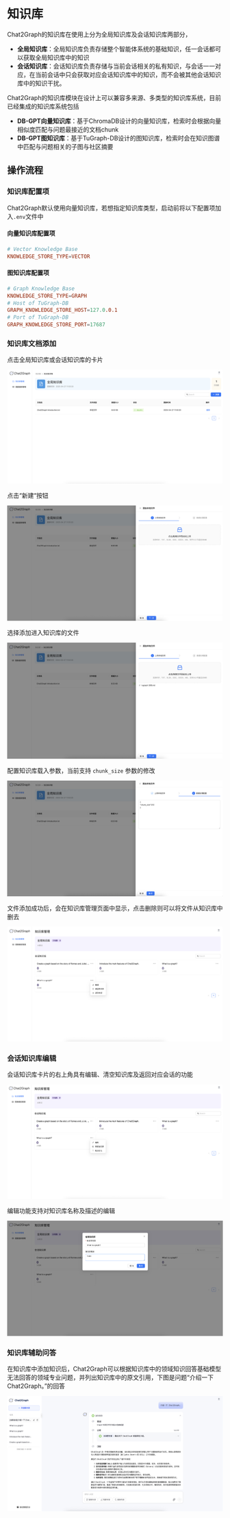 # 知识库

Chat2Graph的知识库在使用上分为全局知识库及会话知识库两部分，

+ **全局知识库**：全局知识库负责存储整个智能体系统的基础知识，任一会话都可以获取全局知识库中的知识
+ **会话知识库**：会话知识库负责存储与当前会话相关的私有知识，与会话一一对应，在当前会话中只会获取对应会话知识库中的知识，而不会被其他会话知识库中的知识干扰。

Chat2Graph的知识库模块在设计上可以兼容多来源、多类型的知识库系统，目前已经集成的知识库系统包括

+ **DB-GPT向量知识库**：基于ChromaDB设计的向量知识库，检索时会根据向量相似度匹配与问题最接近的文档chunk
+ **DB-GPT图知识库**：基于TuGraph-DB设计的图知识库，检索时会在知识图谱中匹配与问题相关的子图与社区摘要

## 操作流程

### 知识库配置项

Chat2Graph默认使用向量知识库，若想指定知识库类型，启动前将以下配置项加入`.env`文件中

#### 向量知识库配置项

```toml
# Vector Knowledge Base
KNOWLEDGE_STORE_TYPE=VECTOR
```

#### 图知识库配置项

```toml
# Graph Knowledge Base
KNOWLEDGE_STORE_TYPE=GRAPH
# Host of TuGraph-DB
GRAPH_KNOWLEDGE_STORE_HOST=127.0.0.1
# Port of TuGraph-DB
GRAPH_KNOWLEDGE_STORE_PORT=17687
```

### 知识库文档添加

点击全局知识库或会话知识库的卡片

![alt text](../img/kb-management-cn.png)

点击“新建“按钮

![alt text](../img/kb-detail-cn.png)

选择添加进入知识库的文件

![alt text](../img/kb-upload-cn.png)

配置知识库载入参数，当前支持 `chunk_size` 参数的修改

![alt text](../img/kb-parameter-cn.png)

文件添加成功后，会在知识库管理页面中显示，点击删除则可以将文件从知识库中删去

![alt text](../img/kb-delete-cn.png)

### 会话知识库编辑

会话知识库卡片的右上角具有编辑、清空知识库及返回对应会话的功能

![alt text](../img/kb-edit-cn.png)

编辑功能支持对知识库名称及描述的编辑

![alt text](../img/kb-edit-name-cn.png)

### 知识库辅助问答

在知识库中添加知识后，Chat2Graph可以根据知识库中的领域知识回答基础模型无法回答的领域专业问题，并列出知识库中的原文引用，下图是问题“介绍一下 Chat2Graph。”的回答

![alt text](../img/kb-QA-cn.png)
